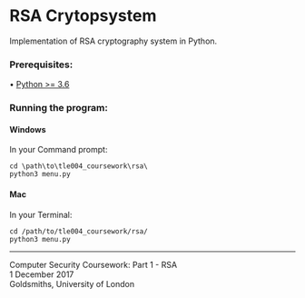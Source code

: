 # RSA Crytopsystem
Implementation of RSA cryptography system in Python.


### Prerequisites:
• [Python >= 3.6](https://www.python.org/downloads/)

### Running the program:
#### Windows
In your Command prompt:  
```
cd \path\to\tle004_coursework\rsa\
python3 menu.py
```
#### Mac
In your Terminal:  
```
cd /path/to/tle004_coursework/rsa/  
python3 menu.py
```

---

Computer Security Coursework: Part 1 - RSA  
1 December 2017  
Goldsmiths, University of London
